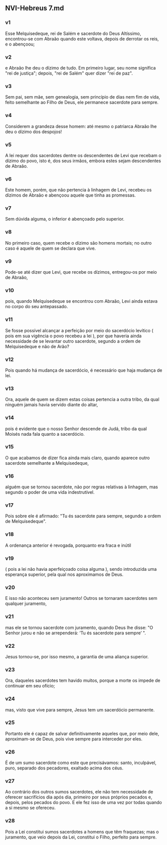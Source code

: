 ## NVI-Hebreus 7.md
### v1
 Esse Melquisedeque, rei de Salém e sacerdote do Deus Altíssimo, encontrou-se com Abraão quando este voltava, depois de derrotar os reis, e o abençoou;
### v2
 e Abraão lhe deu o dízimo de tudo. Em primeiro lugar, seu nome significa "rei de justiça"; depois, "rei de Salém" quer dizer "rei de paz".
### v3
 Sem pai, sem mãe, sem genealogia, sem princípio de dias nem fim de vida, feito semelhante ao Filho de Deus, ele permanece sacerdote para sempre.
### v4
 Considerem a grandeza desse homem: até mesmo o patriarca Abraão lhe deu o dízimo dos despojos!
### v5
 A lei requer dos sacerdotes dentre os descendentes de Levi que recebam o dízimo do povo, isto é, dos seus irmãos, embora estes sejam descendentes de Abraão.
### v6
 Este homem, porém, que não pertencia à linhagem de Levi, recebeu os dízimos de Abraão e abençoou aquele que tinha as promessas.
### v7
 Sem dúvida alguma, o inferior é abençoado pelo superior.
### v8
 No primeiro caso, quem recebe o dízimo são homens mortais; no outro caso é aquele de quem se declara que vive.
### v9
 Pode-se até dizer que Levi, que recebe os dízimos, entregou-os por meio de Abraão,
### v10
 pois, quando Melquisedeque se encontrou com Abraão, Levi ainda estava no corpo do seu antepassado.
### v11
 Se fosse possível alcançar a perfeição por meio do sacerdócio levítico ( pois em sua vigência o povo recebeu a lei ), por que haveria ainda necessidade de se levantar outro sacerdote, segundo a ordem de Melquisedeque e não de Arão?
### v12
 Pois quando há mudança de sacerdócio, é necessário que haja mudança de lei.
### v13
 Ora, aquele de quem se dizem estas coisas pertencia a outra tribo, da qual ninguém jamais havia servido diante do altar,
### v14
 pois é evidente que o nosso Senhor descende de Judá, tribo da qual Moisés nada fala quanto a sacerdócio.
### v15
 O que acabamos de dizer fica ainda mais claro, quando aparece outro sacerdote semelhante a Melquisedeque,
### v16
 alguém que se tornou sacerdote, não por regras relativas à linhagem, mas segundo o poder de uma vida indestrutível.
### v17
 Pois sobre ele é afirmado: "Tu és sacerdote para sempre, segundo a ordem de Melquisedeque".
### v18
 A ordenança anterior é revogada, porquanto era fraca e inútil
### v19
 ( pois a lei não havia aperfeiçoado coisa alguma ), sendo introduzida uma esperança superior, pela qual nos aproximamos de Deus.
### v20
 E isso não aconteceu sem juramento! Outros se tornaram sacerdotes sem qualquer juramento,
### v21
 mas ele se tornou sacerdote com juramento, quando Deus lhe disse: "O Senhor jurou e não se arrependerá: ‘Tu és sacerdote para sempre’ ".
### v22
 Jesus tornou-se, por isso mesmo, a garantia de uma aliança superior.
### v23
 Ora, daqueles sacerdotes tem havido muitos, porque a morte os impede de continuar em seu ofício;
### v24
 mas, visto que vive para sempre, Jesus tem um sacerdócio permanente.
### v25
 Portanto ele é capaz de salvar definitivamente aqueles que, por meio dele, aproximam-se de Deus, pois vive sempre para interceder por eles.
### v26
 É de um sumo sacerdote como este que precisávamos: santo, inculpável, puro, separado dos pecadores, exaltado acima dos céus.
### v27
 Ao contrário dos outros sumos sacerdotes, ele não tem necessidade de oferecer sacrifícios dia após dia, primeiro por seus próprios pecados e, depois, pelos pecados do povo. E ele fez isso de uma vez por todas quando a si mesmo se ofereceu.
### v28
 Pois a Lei constitui sumos sacerdotes a homens que têm fraquezas; mas o juramento, que veio depois da Lei, constitui o Filho, perfeito para sempre.
